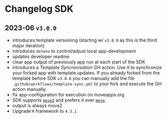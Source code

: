 # Changelog SDK

## 2023-06 `v3.0.0`

- introduces template versioning (starting w/ `v3.0.0` as this is the third major iteration)
- introduces `dotenv` to control/adjust local app-development
- updates developer readme
- clear app output of previously app run at each start of the SDK
- introduces a _Template Syncronisation_ GH action. Use it to synchronize your forked app with template updates. If you already forked from the template before SDK `v3.0.0` you can manually add the file `.github/workflows/template-sync.yml` to your fork and execute the GH action manually.
- fix app-configuration for execution on moveapps.org
- SDK supports [`move2`](https://gitlab.com/bartk/move2/) and prefers it over [`move`](https://gitlab.com/bartk/move/).
- output is always move2
- Upgrade `R` framework to `4.3.1`